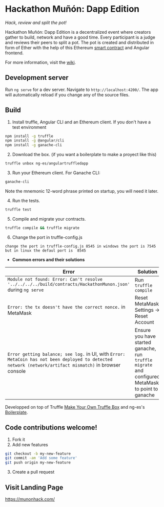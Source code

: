 # Hackathon Muñón: Dapp Edition

_Hack, review and split the pot!_

Hackathon Muñón: Dapp Edition is a decentralized event where creators gather to build, network and have a good time. Every participant is a judge and reviews their peers to split a pot. The pot is created and distributed in form of Ether with the help of this Ethereum [smart contract](https://github.com/Turupawn/HackathonMunon/blob/master/contracts/HackathonMunon.sol) and Angular frontend.

For more information, visit the [wiki](https://github.com/Turupawn/HackathonMunon/wiki).

## Development server

Run `ng serve` for a dev server. Navigate to `http://localhost:4200/`. The app will automatically reload if you change any of the source files.

## Build

1. Install truffle, Angular CLI and an Ethereum client. If you don't have a test environment

```bash
npm install -g truffle
npm install -g @angular/cli
npm install -g ganache-cli
```

2. Download the box. (if you want a boilerplate to make a proyect like this)

```bash
truffle unbox ng-es/angulartruffledapp
```

3. Run your Ethereum client. For Ganache CLI:

```bash
ganache-cli
```

Note the mnemonic 12-word phrase printed on startup, you will need it later.

4. Run the tests.

```bash
truffle test
```

5. Compile and migrate your contracts.

```bash
truffle compile && truffle migrate
```

6. Change the port in truffle-config.js

```
change the port in truffle-config.js 8545 in windows the port is 7545 but in linux the defaul port is  8545
```

- **Common errors and their solutions**

| Error                                                                                                                                                    | Solution                                                                                           |
| -------------------------------------------------------------------------------------------------------------------------------------------------------- | -------------------------------------------------------------------------------------------------- |
| `Module not found: Error: Can't resolve '../../../../build/contracts/HackathonMunon.json'` during `ng serve`                                                    | Run `truffle compile`                                                                              |
| `Error: the tx doesn't have the correct nonce.` in MetaMask                                                                                              | Reset MetaMask: Settings -> Reset Account                                                          |
| `Error getting balance; see log.` in UI, with `Error: MetaCoin has not been deployed to detected network (network/artifact mismatch)` in browser console | Ensure you have started ganache, run `truffle migrate` and configured MetaMask to point to ganache | `Error: i cannot see my account or balance` Ensure you are logged in metamask and refresh | If you have a custom rcp in ganache you can change the dir in `src/app/contract/contract.service.ts line21 with your dir` | `Error: [ethjs-rpc] rpc error with payload` in Metamask | You may need upadate Ganache and restart metamask because some old vesions give 0 gas and the transaction is mark as underpriced |

Developped on top of Truffle [Make Your Own Truffle Box](https://truffleframework.com/docs/truffle/advanced/creating-a-truffle-box) and ng-es's [Boilerplate](https://github.com/ng-es/Angular-Truffle-Dapp/edit/master/README.md).

## Code contributions welcome!

1. Fork it
2. Add new features

```bash
git checkout -b my-new-feature
git commit -am 'Add some feature'
git push origin my-new-feature
```

3. Create a pull request


## Visit Landing Page
https://munonhack.com/
